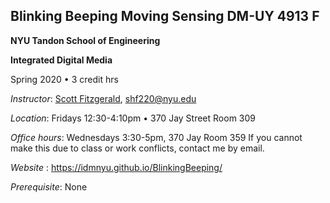 ## Blinking Beeping Moving Sensing DM-UY 4913 F

**NYU Tandon School of Engineering**

**Integrated Digital Media**

Spring 2020 • 3 credit hrs

_Instructor_:  [Scott Fitzgerald](http://ennuigo.com), shf220@nyu.edu 

_Location_: Fridays 12:30-4:10pm • 370 Jay Street Room 309

_Office hours_:  Wednesdays 3:30-5pm, 370 Jay Room 359
If you cannot make this due to class or work conflicts, contact me by email. 

_Website_ : https://idmnyu.github.io/BlinkingBeeping/

_Prerequisite_: None
